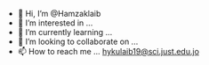 - 👋 Hi, I’m @Hamzaklaib
- 👀 I’m interested in ...
- 🌱 I’m currently learning ...
- 💞️ I’m looking to collaborate on ...
- 📫 How to reach me ... hykulaib19@sci.just.edu.jo

<!---
Hamzaklaib/Hamzaklaib is a ✨ special ✨ repository because its `README.md` (this file) appears on your GitHub profile.
You can click the Preview link to take a look at your changes.
--->
